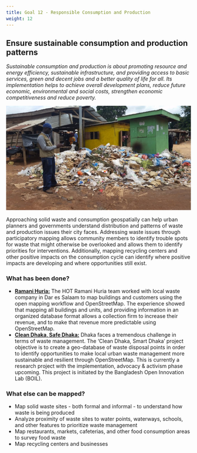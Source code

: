 ```yaml
---
title: Goal 12 - Responsible Consumption and Production
weight: 12
---
```


## Ensure sustainable consumption and production patterns

_Sustainable consumption and production is about promoting resource and energy efficiency, sustainable infrastructure, and providing access to basic services, green and decent jobs and a better quality of life for all. Its implementation helps to achieve overall development plans, reduce future economic, environmental and social costs, strengthen economic competitiveness and reduce poverty._

![](/images/part-iv/waste_mapping.jpeg)

Approaching solid waste and consumption geospatially can help urban planners and governments understand distribution and patterns of waste and production issues their city faces. Addressing waste issues through participatory mapping allows community members to identify trouble spots for waste that might otherwise be overlooked and allows them to identify priorities for interventions. Additionally, mapping recycling centers and other positive impacts on the consumption cycle can identify where positive impacts are developing and where opportunities still exist. 


### What has been done?



*   **[Ramani Huria:](http://ramanihuria.org/tabata-trash-mapping-data-for-solid-waste-management-in-informal-settlements/)** The HOT Ramani Huria team worked with local waste company in Dar es Salaam to map buildings and customers using the open mapping workflow and OpenStreetMap. The experience showed that mapping all buildings and units, and providing information in an organized database format allows a collection firm to increase their revenue, and to make that revenue more predictable using OpenStreetMap. 
*   **[Clean Dhaka, Safe Dhaka:](https://boiledbhoot.org/)** Dhaka faces a tremendous challenge in terms of waste management. The ‘Clean Dhaka, Smart Dhaka’ project objective is to create a geo-database of waste disposal points in order to identify opportunities to make local urban waste management more sustainable and resilient through OpenStreetMap. This is currently a research project with the implementation, advocacy & activism phase upcoming. This project is initiated by the Bangladesh Open Innovation Lab (BOIL).


### What else can be mapped?



*   Map solid waste sites - both formal and informal - to understand how waste is being produced
*   Analyze proximity of waste sites to water points, waterways, schools, and other features to prioritize waste management
*   Map restaurants, markets, cafeterias, and other food consumption areas to survey food waste
*   Map recycling centers and businesses
